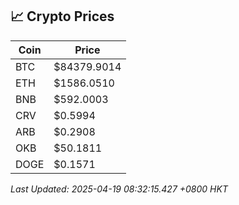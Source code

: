 ## 📈 Crypto Prices

| Coin | Price |
| ---- | ----- |
| BTC | $84379.9014 |
| ETH | $1586.0510 |
| BNB | $592.0003 |
| CRV | $0.5994 |
| ARB | $0.2908 |
| OKB | $50.1811 |
| DOGE | $0.1571 |

_Last Updated: 2025-04-19 08:32:15.427 +0800 HKT_